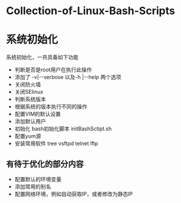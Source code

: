 # Collection-of-Linux-Bash-Scripts


# 系统初始化  

系统初始化，一共具备如下功能

- 判断是否是root用户在执行此操作
- 添加了 -v|--verbose 以及-h |--help 两个选项
- 关闭防火墙
- 关闭SElinux
- 判断系统版本
- 根据系统的版本执行不同的操作
- 配置VIM的默认设置
- 添加默认用户
- 初始化 bash初始化脚本 initBashSctipt.sh
- 配置yum源
- 安装常用软件 tree vsftpd telnet lftp



## 有待于优化的部分内容
- 配置默认的环境变量
- 添加常用的别名
- 配置网络环境，例如自动获取IP，或者修改为静态IP



